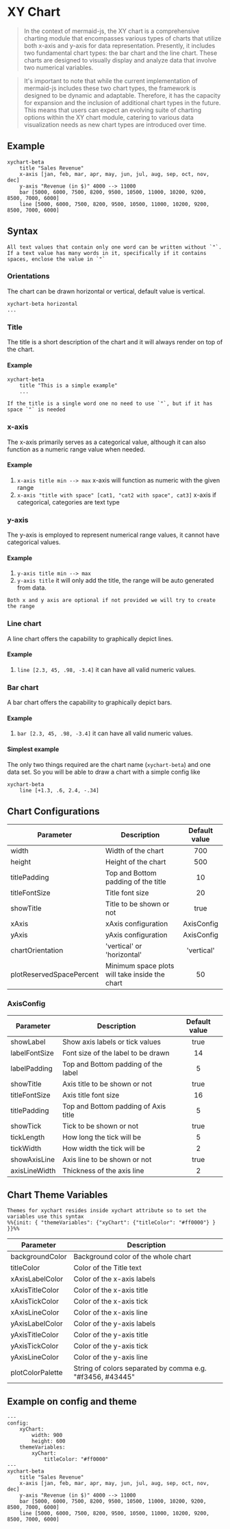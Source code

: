 # XY Chart

> In the context of mermaid-js, the XY chart is a comprehensive charting module that encompasses various types of charts that utilize both x-axis and y-axis for data representation. Presently, it includes two fundamental chart types: the bar chart and the line chart. These charts are designed to visually display and analyze data that involve two numerical variables.

> It's important to note that while the current implementation of mermaid-js includes these two chart types, the framework is designed to be dynamic and adaptable. Therefore, it has the capacity for expansion and the inclusion of additional chart types in the future. This means that users can expect an evolving suite of charting options within the XY chart module, catering to various data visualization needs as new chart types are introduced over time.

## Example

```mermaid-example
xychart-beta
    title "Sales Revenue"
    x-axis [jan, feb, mar, apr, may, jun, jul, aug, sep, oct, nov, dec]
    y-axis "Revenue (in $)" 4000 --> 11000
    bar [5000, 6000, 7500, 8200, 9500, 10500, 11000, 10200, 9200, 8500, 7000, 6000]
    line [5000, 6000, 7500, 8200, 9500, 10500, 11000, 10200, 9200, 8500, 7000, 6000]
```

## Syntax

```note
All text values that contain only one word can be written without `"`. If a text value has many words in it, specifically if it contains spaces, enclose the value in `"`
```

### Orientations

The chart can be drawn horizontal or vertical, default value is vertical.

```
xychart-beta horizontal
...
```

### Title

The title is a short description of the chart and it will always render on top of the chart.

#### Example

```
xychart-beta
    title "This is a simple example"
    ...
```

```note
If the title is a single word one no need to use `"`, but if it has space `"` is needed
```

### x-axis

The x-axis primarily serves as a categorical value, although it can also function as a numeric range value when needed.

#### Example

1. `x-axis title min --> max` x-axis will function as numeric with the given range
2. `x-axis "title with space" [cat1, "cat2 with space", cat3]` x-axis if categorical, categories are text type

### y-axis

The y-axis is employed to represent numerical range values, it cannot have categorical values.

#### Example

1. `y-axis title min --> max`
2. `y-axis title` it will only add the title, the range will be auto generated from data.

```note
Both x and y axis are optional if not provided we will try to create the range
```

### Line chart

A line chart offers the capability to graphically depict lines.

#### Example

1. `line [2.3, 45, .98, -3.4]` it can have all valid numeric values.

### Bar chart

A bar chart offers the capability to graphically depict bars.

#### Example

1. `bar [2.3, 45, .98, -3.4]` it can have all valid numeric values.

#### Simplest example

The only two things required are the chart name (`xychart-beta`) and one data set. So you will be able to draw a chart with a simple config like

```
xychart-beta
    line [+1.3, .6, 2.4, -.34]
```

## Chart Configurations

| Parameter                | Description                                    | Default value |
| ------------------------ | ---------------------------------------------- | :-----------: |
| width                    | Width of the chart                             |      700      |
| height                   | Height of the chart                            |      500      |
| titlePadding             | Top and Bottom padding of the title            |       10      |
| titleFontSize            | Title font size                                |       20      |
| showTitle                | Title to be shown or not                       |      true     |
| xAxis                    | xAxis configuration                            |   AxisConfig  |
| yAxis                    | yAxis configuration                            |   AxisConfig  |
| chartOrientation         | 'vertical' or 'horizontal'                     |   'vertical'  |
| plotReservedSpacePercent | Minimum space plots will take inside the chart |       50      |

### AxisConfig

| Parameter     | Description                          | Default value |
| ------------- | ------------------------------------ | :-----------: |
| showLabel     | Show axis labels or tick values      |      true     |
| labelFontSize | Font size of the label to be drawn   |       14      |
| labelPadding  | Top and Bottom padding of the label  |       5       |
| showTitle     | Axis title to be shown or not        |      true     |
| titleFontSize | Axis title font size                 |       16      |
| titlePadding  | Top and Bottom padding of Axis title |       5       |
| showTick      | Tick to be shown or not              |      true     |
| tickLength    | How long the tick will be            |       5       |
| tickWidth     | How width the tick will be           |       2       |
| showAxisLine  | Axis line to be shown or not         |      true     |
| axisLineWidth | Thickness of the axis line           |       2       |

## Chart Theme Variables

```note
Themes for xychart resides inside xychart attribute so to set the variables use this syntax
%%{init: { "themeVariables": {"xyChart": {"titleColor": "#ff0000"} } }}%%
```

| Parameter        | Description                                               |
| ---------------- | --------------------------------------------------------- |
| backgroundColor  | Background color of the whole chart                       |
| titleColor       | Color of the Title text                                   |
| xAxisLabelColor  | Color of the x-axis labels                                |
| xAxisTitleColor  | Color of the x-axis title                                 |
| xAxisTickColor   | Color of the x-axis tick                                  |
| xAxisLineColor   | Color of the x-axis line                                  |
| yAxisLabelColor  | Color of the y-axis labels                                |
| yAxisTitleColor  | Color of the y-axis title                                 |
| yAxisTickColor   | Color of the y-axis tick                                  |
| yAxisLineColor   | Color of the y-axis line                                  |
| plotColorPalette | String of colors separated by comma e.g. "#f3456, #43445" |

## Example on config and theme

```mermaid-example
---
config:
    xyChart:
        width: 900
        height: 600
    themeVariables:
        xyChart:
            titleColor: "#ff0000"
---
xychart-beta
    title "Sales Revenue"
    x-axis [jan, feb, mar, apr, may, jun, jul, aug, sep, oct, nov, dec]
    y-axis "Revenue (in $)" 4000 --> 11000
    bar [5000, 6000, 7500, 8200, 9500, 10500, 11000, 10200, 9200, 8500, 7000, 6000]
    line [5000, 6000, 7500, 8200, 9500, 10500, 11000, 10200, 9200, 8500, 7000, 6000]
```

